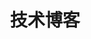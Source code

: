 ---
title: 技术博客
description: 技术博客
image:

# Badge style
style:
    background: "#2a9d8f"
    color: "#fff"
---